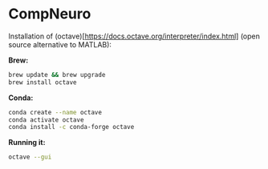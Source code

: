 # CompNeuro
Installation of (octave)[https://docs.octave.org/interpreter/index.html] (open source alternative to MATLAB):


<b>Brew:</b>
```sh
brew update && brew upgrade
brew install octave
```
<b>Conda:</b>
```sh
conda create --name octave
conda activate octave
conda install -c conda-forge octave
```
<b>Running it:</b>
```sh
octave --gui
```